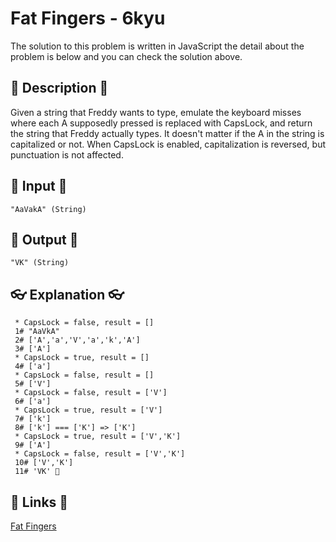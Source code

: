 # Fat Fingers - 6kyu

The solution to this problem is written in JavaScript the detail about the problem is below and you can check the solution above.

## 💬 Description 💬

Given a string that Freddy wants to type, emulate the keyboard misses where each A supposedly pressed is replaced with CapsLock, and return the string that Freddy actually types. It doesn't matter if the A in the string is capitalized or not. When CapsLock is enabled, capitalization is reversed, but punctuation is not affected.

## 🥚 Input 🥚

```
"AaVakA" (String)
```

## 🐣 Output 🐣

```
"VK" (String)
```

## 👓 Explanation 👓

```
 * CapsLock = false, result = []
 1# "AaVkA"
 2# ['A','a','V','a','k','A']
 3# ['A']
 * CapsLock = true, result = []
 4# ['a']
 * CapsLock = false, result = []
 5# ['V']
 * CapsLock = false, result = ['V']
 6# ['a']
 * CapsLock = true, result = ['V']
 7# ['k']
 8# ['k'] === ['K'] => ['K']
 * CapsLock = true, result = ['V','K']
 9# ['A']
 * CapsLock = false, result = ['V','K']
 10# ['V','K']
 11# 'VK' 🎉
```

## 🔗 Links 🔗

[Fat Fingers](https://www.codewars.com/kata/5aa99584fd5777ee9a0001f1)
